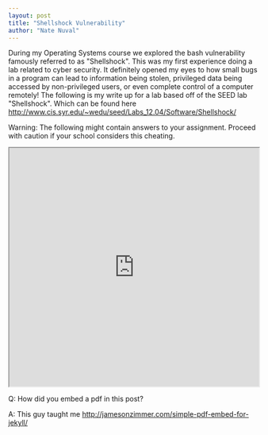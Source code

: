 ```yaml
---
layout: post
title: "Shellshock Vulnerability"
author: "Nate Nuval"
---
```


During my Operating Systems course we explored the bash vulnerability famously referred to as "Shellshock".
This was my first experience doing a lab related to cyber security. It definitely opened my eyes to how small 
bugs in a program can lead to information being stolen, privileged data being accessed by non-privileged users, or
even complete control of a computer remotely! The following is my write up for a lab based off of the SEED lab "Shellshock".
Which can be found here <a href="http://www.cis.syr.edu/~wedu/seed/Labs_12.04/Software/Shellshock/">http://www.cis.syr.edu/~wedu/seed/Labs_12.04/Software/Shellshock/</a>

Warning: The following might contain answers to your assignment. Proceed with caution if your school considers this cheating.

<iframe src="https://drive.google.com/file/d/0B55hEujmzuNYbVR2Yi1USmxBYUU/preview" width="100%" height="480"></iframe>

Q: How did you embed a pdf in this post?

A: This guy taught me <a href="http://jamesonzimmer.com/simple-pdf-embed-for-jekyll/">http://jamesonzimmer.com/simple-pdf-embed-for-jekyll/</a>
